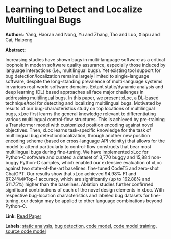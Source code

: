 # Learning to Detect and Localize Multilingual Bugs

**Authors**: Yang, Haoran and Nong, Yu and Zhang, Tao and Luo, Xiapu and Cai, Haipeng

**Abstract**:

Increasing studies have shown bugs in multi-language software as a critical loophole in modern software quality assurance, especially those induced by language interactions (i.e., multilingual bugs). Yet existing tool support for bug detection/localization remains largely limited to single-language software, despite the long-standing prevalence of multi-language systems in various real-world software domains. Extant static/dynamic analysis and deep learning (DL) based approaches all face major challenges in addressing multilingual bugs. In this paper, we present xLoc, a DL-based technique/tool for detecting and localizing multilingual bugs. Motivated by results of our bug-characteristics study on top locations of multilingual bugs, xLoc first learns the general knowledge relevant to differentiating various multilingual control-flow structures. This is achieved by pre-training a Transformer model with customized position encoding against novel objectives. Then, xLoc learns task-specific knowledge for the task of multilingual bug detection/localization, through another new position encoding scheme (based on cross-language API vicinity) that allows for the model to attend particularly to control-flow constructs that bear most multilingual bugs during fine-tuning. We have implemented xLoc for Python-C software and curated a dataset of 3,770 buggy and 15,884 non-buggy Python-C samples, which enabled our extensive evaluation of xLoc against two state-of-the-art baselines: fine-tuned CodeT5 and zero-shot ChatGPT. Our results show that xLoc achieved 94.98\% F1 and 87.24\%@Top-1 accuracy, which are significantly (up to 162.88\% and 511.75\%) higher than the baselines. Ablation studies further confirmed significant contributions of each of the novel design elements in xLoc. With respective bug-location characteristics and labeled bug datasets for fine-tuning, our design may be applied to other language combinations beyond Python-C.

**Link**: [Read Paper](https://doi.org/10.1145/3660804)

**Labels**: [static analysis](../../labels/static_analysis.md), [bug detection](../../labels/bug_detection.md), [code model](../../labels/code_model.md), [code model training](../../labels/code_model_training.md), [source code model](../../labels/source_code_model.md)
